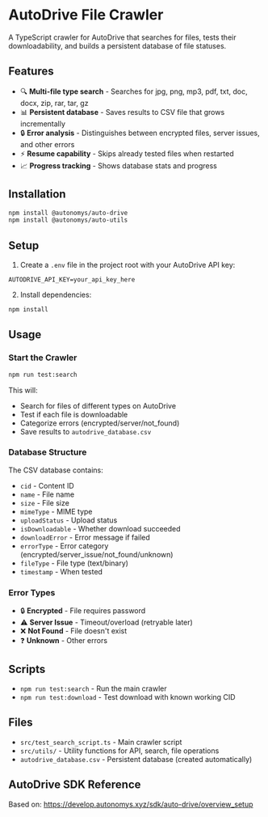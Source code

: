 # AutoDrive File Crawler

A TypeScript crawler for AutoDrive that searches for files, tests their downloadability, and builds a persistent database of file statuses.

## Features

- 🔍 **Multi-file type search** - Searches for jpg, png, mp3, pdf, txt, doc, docx, zip, rar, tar, gz
- 📊 **Persistent database** - Saves results to CSV file that grows incrementally
- 🔒 **Error analysis** - Distinguishes between encrypted files, server issues, and other errors
- ⚡ **Resume capability** - Skips already tested files when restarted
- 📈 **Progress tracking** - Shows database stats and progress

## Installation

```bash
npm install @autonomys/auto-drive
npm install @autonomys/auto-utils
```

## Setup

1. Create a `.env` file in the project root with your AutoDrive API key:
```
AUTODRIVE_API_KEY=your_api_key_here
```

2. Install dependencies:
```bash
npm install
```

## Usage

### Start the Crawler

```bash
npm run test:search
```

This will:
- Search for files of different types on AutoDrive
- Test if each file is downloadable
- Categorize errors (encrypted/server/not_found)
- Save results to `autodrive_database.csv`

### Database Structure

The CSV database contains:
- `cid` - Content ID
- `name` - File name
- `size` - File size
- `mimeType` - MIME type
- `uploadStatus` - Upload status
- `isDownloadable` - Whether download succeeded
- `downloadError` - Error message if failed
- `errorType` - Error category (encrypted/server_issue/not_found/unknown)
- `fileType` - File type (text/binary)
- `timestamp` - When tested

### Error Types

- 🔒 **Encrypted** - File requires password
- ⚠️ **Server Issue** - Timeout/overload (retryable later)
- ❌ **Not Found** - File doesn't exist
- ❓ **Unknown** - Other errors

## Scripts

- `npm run test:search` - Run the main crawler
- `npm run test:download` - Test download with known working CID

## Files

- `src/test_search_script.ts` - Main crawler script
- `src/utils/` - Utility functions for API, search, file operations
- `autodrive_database.csv` - Persistent database (created automatically)

## AutoDrive SDK Reference

Based on: https://develop.autonomys.xyz/sdk/auto-drive/overview_setup

